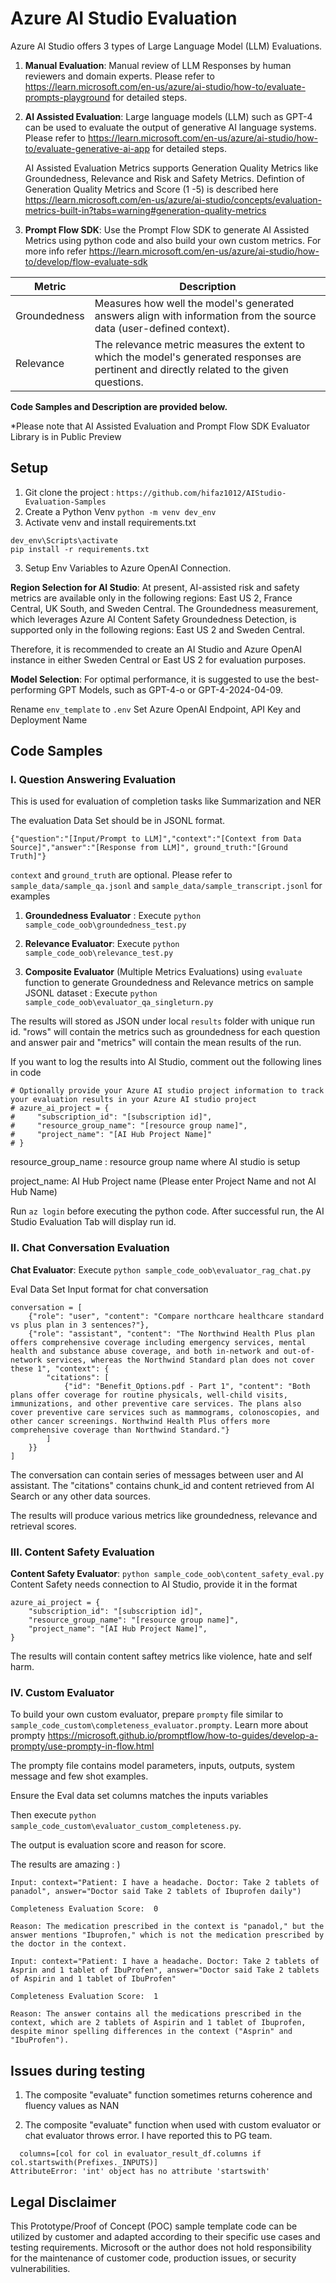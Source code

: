 # Azure AI Studio Evaluation
Azure AI Studio offers 3 types of Large Language Model (LLM) Evaluations.

1. **Manual Evaluation**: Manual review of LLM Responses by human reviewers and domain experts. Please refer to https://learn.microsoft.com/en-us/azure/ai-studio/how-to/evaluate-prompts-playground for detailed steps.

2. **AI Assisted Evaluation**: Large language models (LLM) such as GPT-4 can be used to evaluate the output of generative AI language systems. Please refer to https://learn.microsoft.com/en-us/azure/ai-studio/how-to/evaluate-generative-ai-app for detailed steps.

    AI Assisted Evaluation Metrics supports Generation Quality Metrics like Groundedness, Relevance and Risk and Safety Metrics. Defintion of Generation Quality Metrics and Score (1 -5) is described here https://learn.microsoft.com/en-us/azure/ai-studio/concepts/evaluation-metrics-built-in?tabs=warning#generation-quality-metrics

3. **Prompt Flow SDK**: Use the Prompt Flow SDK to generate AI Assisted Metrics using python code and also build your own custom metrics. For more info refer https://learn.microsoft.com/en-us/azure/ai-studio/how-to/develop/flow-evaluate-sdk 

| Metric    | Description |
|----------|----------|
|   Groundedness  |  Measures how well the model's generated answers align with information from the source data (user-defined context). |
|   Relevance  |   The relevance metric measures the extent to which the model's generated responses are pertinent and directly related to the given questions. |

**Code Samples and Description are provided below.** 

*Please note that AI Assisted Evaluation and Prompt Flow SDK Evaluator Library is in Public Preview

## Setup
1. Git clone the project : `https://github.com/hifaz1012/AIStudio-Evaluation-Samples`
2. Create a Python Venv ```python -m venv dev_env```
2. Activate venv and install requirements.txt
```
dev_env\Scripts\activate
pip install -r requirements.txt
```
3. Setup Env Variables to Azure OpenAI Connection.

**Region Selection for AI Studio**: At present, AI-assisted risk and safety metrics are available only in the following regions: East US 2, France Central, UK South, and Sweden Central. The Groundedness measurement, which leverages Azure AI Content Safety Groundedness Detection, is supported only in the following regions: East US 2 and Sweden Central.

Therefore, it is recommended to create an AI Studio and Azure OpenAI instance in either Sweden Central or East US 2 for evaluation purposes.

**Model Selection**: For optimal performance, it is suggested to use the best-performing GPT Models, such as GPT-4-o or GPT-4-2024-04-09.

Rename `env_template` to `.env`
Set Azure OpenAI Endpoint, API Key and Deployment Name

## Code Samples

### I. Question Answering Evaluation
This is used for evaluation of completion tasks like Summarization and NER

The evaluation Data Set should be in JSONL format.

```
{"question":"[Input/Prompt to LLM]","context":"[Context from Data Source]","answer":"[Response from LLM]", ground_truth:"[Ground Truth]"}
```

`context` and `ground_truth` are optional.
Please refer to `sample_data/sample_qa.jsonl` and `sample_data/sample_transcript.jsonl` for examples

1. **Groundedness Evaluator** : Execute `python sample_code_oob\groundedness_test.py`

2. **Relevance Evaluator**: Execute `python sample_code_oob\relevance_test.py`

3. **Composite Evaluator** (Multiple Metrics Evaluations) using `evaluate` function to generate Groundedness and Relevance metrics on sample JSONL dataset : Execute `python sample_code_oob\evaluator_qa_singleturn.py`

The results will stored as JSON under local `results` folder with unique run id. "rows" will contain the metrics such as groundedness for each question and answer pair and "metrics" will contain the mean results of the run.

If you want to log the results into AI Studio, comment out the following lines in code
```
# Optionally provide your Azure AI studio project information to track your evaluation results in your Azure AI studio project
# azure_ai_project = {
#     "subscription_id": "[subscription id]",
#     "resource_group_name": "[resource group name]",
#     "project_name": "[AI Hub Project Name]"
# }
```

resource_group_name : resource group name where AI studio is setup

project_name: AI Hub Project name (Please enter Project Name and not AI Hub Name)

Run `az login` before executing the python code. After successful run, the AI Studio Evaluation Tab will display run id.

### II. Chat Conversation Evaluation

**Chat Evaluator**: Execute `python sample_code_oob\evaluator_rag_chat.py`

Eval Data Set Input format for chat conversation
```
conversation = [
    {"role": "user", "content": "Compare northcare healthcare standard vs plus plan in 3 sentences?"},
    {"role": "assistant", "content": "The Northwind Health Plus plan offers comprehensive coverage including emergency services, mental health and substance abuse coverage, and both in-network and out-of-network services, whereas the Northwind Standard plan does not cover these 1", "context": {
        "citations": [
            {"id": "Benefit_Options.pdf - Part 1", "content": "Both plans offer coverage for routine physicals, well-child visits, immunizations, and other preventive care services. The plans also cover preventive care services such as mammograms, colonoscopies, and other cancer screenings. Northwind Health Plus offers more comprehensive coverage than Northwind Standard."}
        ]
    }}
]
```
The conversation can contain series of messages between user and AI assistant. The "citations" contains chunk_id and content retrieved from AI Search or any other data sources.

The results will produce various metrics like groundedness, relevance and retrieval scores.

### III. Content Safety Evaluation
**Content Safety Evaluator**: `python sample_code_oob\content_safety_eval.py`
Content Safety needs connection to AI Studio, provide it in the format
```
azure_ai_project = {
    "subscription_id": "[subscription id]",
    "resource_group_name": "[resource group name]",
    "project_name": "[AI Hub Project Name]",
}
```
The results will contain content saftey metrics like violence, hate and self harm.

### IV. Custom Evaluator
To build your own custom evaluator, prepare `prompty` file similar to `sample_code_custom\completeness_evaluator.prompty`. Learn more about prompty https://microsoft.github.io/promptflow/how-to-guides/develop-a-prompty/use-prompty-in-flow.html

The prompty file contains model parameters, inputs, outputs, system message and few shot examples.

Ensure the Eval data set columns matches the inputs variables

Then execute `python sample_code_custom\evaluator_custom_completeness.py`. 

The output is evaluation score and reason for score.

The results are amazing : )

```
Input: context="Patient: I have a headache. Doctor: Take 2 tablets of panadol", answer="Doctor said Take 2 tablets of Ibuprofen daily")

Completeness Evaluation Score:  0

Reason: The medication prescribed in the context is "panadol," but the answer mentions "Ibuprofen," which is not the medication prescribed by the doctor in the context.
```

```
Input: context="Patient: I have a headache. Doctor: Take 2 tablets of Asprin and 1 tablet of IbuProfen", answer="Doctor said Take 2 tablets of Aspirin and 1 tablet of IbuProfen"

Completeness Evaluation Score:  1

Reason: The answer contains all the medications prescribed in the context, which are 2 tablets of Aspirin and 1 tablet of Ibuprofen, despite minor spelling differences in the context ("Asprin" and "IbuProfen").
```

## Issues during testing
1. The composite "evaluate" function sometimes returns coherence and fluency values as NAN

2. The composite "evaluate" function when used with custom evaluator or chat evaluator throws error. I have reported this to PG team.
```
  columns=[col for col in evaluator_result_df.columns if col.startswith(Prefixes._INPUTS)]
AttributeError: 'int' object has no attribute 'startswith'
```
## Legal Disclaimer
This Prototype/Proof of Concept (POC) sample template code can be utilized by customer and adapted according to their specific use cases and testing requirements. Microsoft or the author does not hold responsibility for the maintenance of customer code, production issues, or security vulnerabilities.

